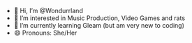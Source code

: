 - 👋 Hi, I’m @Wondurrland
- 👀 I’m interested in Music Production, Video Games and rats
- 🌱 I’m currently learning Gleam (but am very new to coding)
- 😄 Pronouns: She/Her

<!---
Wondurrland/Wondurrland is a ✨ special ✨ repository because its `README.md` (this file) appears on your GitHub profile.
You can click the Preview link to take a look at your changes.
--->
